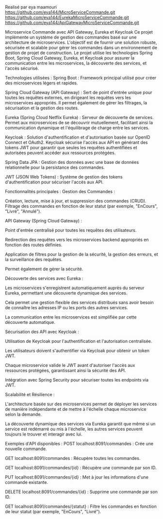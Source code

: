 Realisé par eya maamouri
https://github.com/eya144/MicroServiceCommande.git
https://github.com/eya144/EurekaMicroServiceCommande.git
https://github.com/eya144/ApiGatewayMicroServiceCommande.git

Microservice Commande avec API Gateway, Eureka et Keycloak Ce projet implémente un système de gestion des commandes basé sur une architecture de microservices. L'objectif est de fournir une solution robuste, sécurisée et scalable pour gérer les commandes dans un environnement de gestion de projet de construction. Le projet utilise les technologies Spring Boot, Spring Cloud Gateway, Eureka, et Keycloak pour assurer la communication entre les microservices, la découverte des services, et l'accès sécurisé.

Technologies utilisées : Spring Boot : Framework principal utilisé pour créer des microservices légers et rapides.

Spring Cloud Gateway (API Gateway) : Sert de point d'entrée unique pour toutes les requêtes externes, en dirigeant les requêtes vers les microservices appropriés. Il permet également de gérer les filtrages, la sécurisation et la gestion des routes.

Eureka (Spring Cloud Netflix Eureka) : Serveur de découverte de services. Permet aux microservices de se découvrir mutuellement, facilitant ainsi la communication dynamique et l'équilibrage de charge entre les services.

Keycloak : Solution d'authentification et d'autorisation basée sur OpenID Connect et OAuth2. Keycloak sécurise l'accès aux API en générant des tokens JWT pour garantir que seules les requêtes authentifiées et autorisées peuvent accéder aux ressources protégées.

Spring Data JPA : Gestion des données avec une base de données relationnelle pour la persistance des commandes.

JWT (JSON Web Tokens) : Système de gestion des tokens d'authentification pour sécuriser l'accès aux API.

Fonctionnalités principales : Gestion des Commandes :

Création, lecture, mise à jour, et suppression des commandes (CRUD). Filtrage des commandes en fonction de leur statut (par exemple, "EnCours", "Livré", "Annulé").

API Gateway (Spring Cloud Gateway) :

Point d'entrée centralisé pour toutes les requêtes des utilisateurs.

Redirection des requêtes vers les microservices backend appropriés en fonction des routes définies.

Application de filtres pour la gestion de la sécurité, la gestion des erreurs, et la surveillance des requêtes.

Permet également de gérer la sécurité.

Découverte des services avec Eureka :

Les microservices s'enregistrent automatiquement auprès du serveur Eureka, permettant une découverte dynamique des services.

Cela permet une gestion flexible des services distribués sans avoir besoin de connaître les adresses IP ou les ports des autres services.

La communication entre les microservices est simplifiée par cette découverte automatique.

Sécurisation des API avec Keycloak :

Utilisation de Keycloak pour l'authentification et l'autorisation centralisée.

Les utilisateurs doivent s'authentifier via Keycloak pour obtenir un token JWT.

Chaque microservice valide le JWT avant d'autoriser l'accès aux ressources protégées, garantissant ainsi la sécurité des API.

Intégration avec Spring Security pour sécuriser toutes les endpoints via JWT.

Scalabilité et Résilience :

L'architecture basée sur des microservices permet de déployer les services de manière indépendante et de mettre à l'échelle chaque microservice selon la demande.

La découverte dynamique des services via Eureka garantit que même si un service est redémarré ou mis à l'échelle, les autres services peuvent toujours le trouver et interagir avec lui.

Exemples d'API disponibles : POST localhost:8091/commandes : Crée une nouvelle commande.

GET localhost:8091/commandes : Récupère toutes les commandes.

GET localhost:8091/commandes/{id} : Récupère une commande par son ID.

PUT localhost:8091/commandes/{id} : Met à jour les informations d'une commande existante.

DELETE localhost:8091/commandes/{id} : Supprime une commande par son ID.

GET localhost:8091/commandes/{statut} : Filtre les commandes en fonction de leur statut (par exemple, "EnCours", "Livré").
